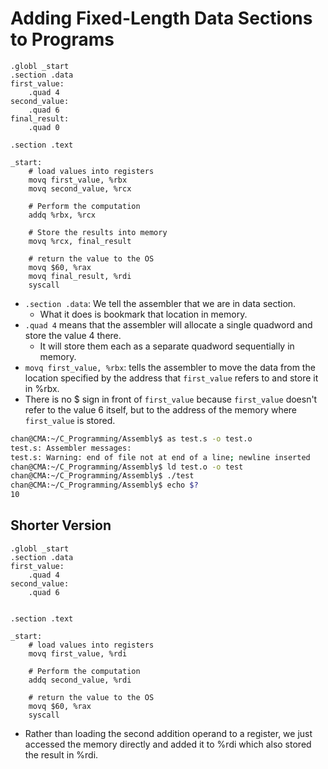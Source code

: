 # Adding Fixed-Length Data Sections to Programs

```assembly
.globl _start
.section .data
first_value:
    .quad 4
second_value:
    .quad 6
final_result:
    .quad 0

.section .text

_start:
    # load values into registers
    movq first_value, %rbx
    movq second_value, %rcx

    # Perform the computation
    addq %rbx, %rcx

    # Store the results into memory
    movq %rcx, final_result

    # return the value to the OS
    movq $60, %rax
    movq final_result, %rdi
    syscall
```

- `.section .data`: We tell the assembler that we are in data section.
  - What it does is bookmark that location in memory.
- `.quad 4` means that the assembler will allocate a single quadword and store the value 4 there.
  - It will store them each as a separate quadword sequentially in memory.
- `movq first_value, %rbx`: tells the assembler to move the data from the location specified by the address that `first_value` refers to and store it in %rbx.
- There is no $ sign in front of `first_value` because `first_value` doesn't refer to the value 6 itself, but to the address of the memory where `first_value` is stored.

```sh
chan@CMA:~/C_Programming/Assembly$ as test.s -o test.o
test.s: Assembler messages:
test.s: Warning: end of file not at end of a line; newline inserted
chan@CMA:~/C_Programming/Assembly$ ld test.o -o test
chan@CMA:~/C_Programming/Assembly$ ./test
chan@CMA:~/C_Programming/Assembly$ echo $?
10
```



## Shorter Version

```assembly
.globl _start
.section .data
first_value:
    .quad 4
second_value:
    .quad 6


.section .text

_start:
    # load values into registers
    movq first_value, %rdi

    # Perform the computation
    addq second_value, %rdi

    # return the value to the OS
    movq $60, %rax
    syscall
```

- Rather than loading the second addition operand to a register, we just accessed the memory directly and added it to %rdi which also stored the result in %rdi.